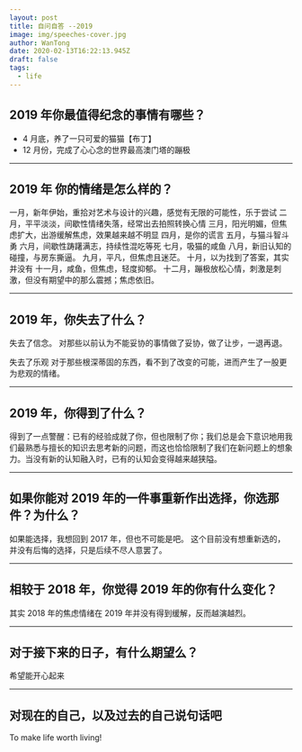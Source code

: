 ```yaml
---
layout: post
title: 自问自答 --2019
image: img/speeches-cover.jpg
author: WanTong
date: 2020-02-13T16:22:13.945Z
draft: false
tags:
  - life
---
```


## 2019 年你最值得纪念的事情有哪些？

- 4 月底，养了一只可爱的猫猫【布丁】
- 12 月份，完成了心心念的世界最高澳门塔的蹦极

---

## 2019 年 你的情绪是怎么样的？

一月，新年伊始，重拾对艺术与设计的兴趣，感觉有无限的可能性，乐于尝试
二月，平平淡淡，间歇性情绪失落，经常出去拍照转换心情
三月，阳光明媚，但焦虑扩大，出游缓解焦虑，效果越来越不明显
四月，是你的谎言
五月，与猫斗智斗勇
六月，间歇性踌躇满志，持续性混吃等死
七月，吸猫的咸鱼
八月，新旧认知的碰撞，与房东撕逼。
九月，平凡，但焦虑且迷茫。
十月，以为找到了答案，其实并没有
十一月，咸鱼，但焦虑，轻度抑郁。
十二月，蹦极放松心情，刺激是刺激，但没有期望中的那么震撼；焦虑依旧。

---

## 2019 年，你失去了什么？

失去了信念。
对那些以前认为不能妥协的事情做了妥协，做了让步，一退再退。

失去了乐观
对于那些根深蒂固的东西，看不到了改变的可能，进而产生了一股更为悲观的情绪。

---

## 2019 年，你得到了什么？

得到了一点警醒：已有的经验成就了你，但也限制了你；我们总是会下意识地用我们最熟悉与擅长的知识去思考新的问题，而这也恰恰限制了我们在新问题上的想象力。当没有新的认知融入时，已有的认知会变得越来越狭隘。

---

## 如果你能对 2019 年的一件事重新作出选择，你选那件？为什么？

如果能选择，我想回到 2017 年，但也不可能是吧。
这个目前没有想重新选的，并没有后悔的选择，只是后续不尽人意罢了。

---

## 相较于 2018 年，你觉得 2019 年的你有什么变化？

其实 2018 年的焦虑情绪在 2019 年并没有得到缓解，反而越演越烈。

---

## 对于接下来的日子，有什么期望么？

希望能开心起来

---

## 对现在的自己，以及过去的自己说句话吧

To make life worth living!

